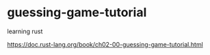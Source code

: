 # guessing-game-tutorial
learning rust

https://doc.rust-lang.org/book/ch02-00-guessing-game-tutorial.html
